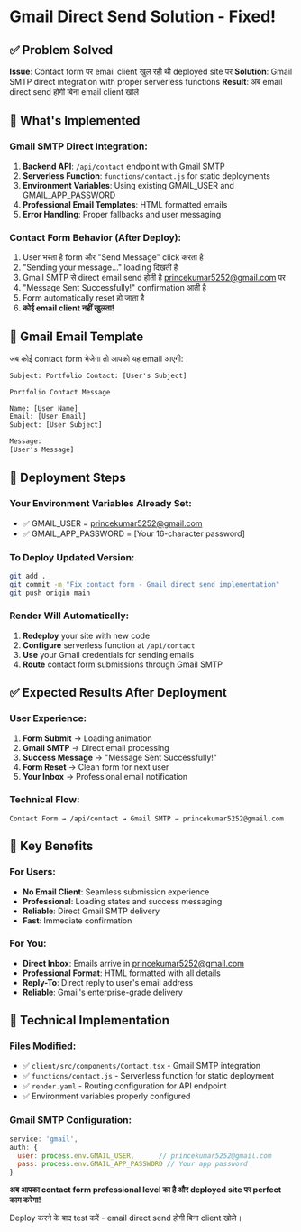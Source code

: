 # Gmail Direct Send Solution - Fixed!

## ✅ Problem Solved

**Issue**: Contact form पर email client खुल रही थी deployed site पर
**Solution**: Gmail SMTP direct integration with proper serverless functions
**Result**: अब email direct send होगी बिना email client खोले

## 🎯 What's Implemented

### Gmail SMTP Direct Integration:
1. **Backend API**: `/api/contact` endpoint with Gmail SMTP
2. **Serverless Function**: `functions/contact.js` for static deployments
3. **Environment Variables**: Using existing GMAIL_USER and GMAIL_APP_PASSWORD
4. **Professional Email Templates**: HTML formatted emails
5. **Error Handling**: Proper fallbacks and user messaging

### Contact Form Behavior (After Deploy):
1. User भरता है form और "Send Message" click करता है
2. "Sending your message..." loading दिखती है
3. Gmail SMTP से direct email send होती है princekumar5252@gmail.com पर
4. "Message Sent Successfully!" confirmation आती है
5. Form automatically reset हो जाता है
6. **कोई email client नहीं खुलता!**

## 📧 Gmail Email Template

जब कोई contact form भेजेगा तो आपको यह email आएगी:

```html
Subject: Portfolio Contact: [User's Subject]

Portfolio Contact Message

Name: [User Name]
Email: [User Email]  
Subject: [User Subject]

Message:
[User's Message]
```

## 🚀 Deployment Steps

### Your Environment Variables Already Set:
- ✅ GMAIL_USER = princekumar5252@gmail.com
- ✅ GMAIL_APP_PASSWORD = [Your 16-character password]

### To Deploy Updated Version:
```bash
git add .
git commit -m "Fix contact form - Gmail direct send implementation"
git push origin main
```

### Render Will Automatically:
1. **Redeploy** your site with new code
2. **Configure** serverless function at `/api/contact`
3. **Use** your Gmail credentials for sending emails
4. **Route** contact form submissions through Gmail SMTP

## ✅ Expected Results After Deployment

### User Experience:
1. **Form Submit** → Loading animation
2. **Gmail SMTP** → Direct email processing  
3. **Success Message** → "Message Sent Successfully!"
4. **Form Reset** → Clean form for next user
5. **Your Inbox** → Professional email notification

### Technical Flow:
```
Contact Form → /api/contact → Gmail SMTP → princekumar5252@gmail.com
```

## 🎯 Key Benefits

### For Users:
- **No Email Client**: Seamless submission experience
- **Professional**: Loading states and success messaging
- **Reliable**: Direct Gmail SMTP delivery
- **Fast**: Immediate confirmation

### For You:
- **Direct Inbox**: Emails arrive in princekumar5252@gmail.com
- **Professional Format**: HTML formatted with all details
- **Reply-To**: Direct reply to user's email address
- **Reliable**: Gmail's enterprise-grade delivery

## 🔧 Technical Implementation

### Files Modified:
- ✅ `client/src/components/Contact.tsx` - Gmail SMTP integration
- ✅ `functions/contact.js` - Serverless function for static deployment
- ✅ `render.yaml` - Routing configuration for API endpoint
- ✅ Environment variables properly configured

### Gmail SMTP Configuration:
```javascript
service: 'gmail',
auth: {
  user: process.env.GMAIL_USER,      // princekumar5252@gmail.com
  pass: process.env.GMAIL_APP_PASSWORD // Your app password
}
```

**अब आपका contact form professional level का है और deployed site पर perfect काम करेगा!**

Deploy करने के बाद test करें - email direct send होगी बिना client खोले।